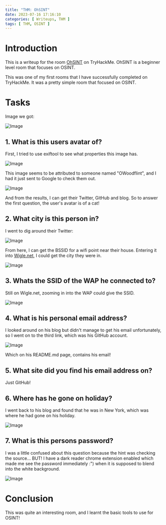 ```yaml
---
title: "THM: OhSINT"
date: 2023-07-16 17:16:10
categories: [ Writeups, THM ]
tags: [ THM, OSINT ]
---
```


# Introduction

This is a writeup for the room [OhSINT](https://tryhackme.com/room/ohsint) on TryHackMe. OhSINT is a beginner level room
that focuses on OSINT.

This was one of my first rooms that I have successfully completed on TryHackMe. It was a pretty simple room that focused
on OSINT.

# Tasks

Image we got:

![Image](./img/ohsint/WindowsXP.jpg)

## 1. What is this users avatar of?

First, I tried to use exiftool to see what properties this image has.

![Image](./img/ohsint/exiftool.png)

This image seems to be attributed to someone named "OWoodflint", and I had it just sent to Google to check them out.

![Image](./img/ohsint/owoodflint.png)

And from the results, I can get their Twitter, GitHub and blog.
So to answer the first question, the user's avatar is of a cat!

## 2. What city is this person in?

I went to dig around their Twitter:

![Image](./img/ohsint/twitter.png)

From here, I can get the BSSID for a wifi point near their house.
Entering it into [Wigle.net](https://wigle.net/), I could get the city they were in.

![Image](./img/ohsint/wigle.png)

## 3. Whats the SSID of the WAP he connected to?

Still on Wigle.net, zooming in into the WAP could give the SSID.

![Image](./img/ohsint/ssid.png)

## 4. What is his personal email address?

I looked around on his blog but didn't manage to get his email unfortunately, so I went on to the third link, which was
his GitHub account.

![Image](./img/ohsint/github.png)

Which on his README.md page, contains his email!

## 5. What site did you find his email address on?

Just GitHub!

## 6. Where has he gone on holiday?

I went back to his blog and found that he was in New York, which was where he had gone on his holiday.

![Image](./img/ohsint/blog.png)

## 7. What is this persons password?

I was a little confused about this question because the hint was checking the source... BUT!
I have a dark reader chrome extension enabled which made me see the password immediately :") when it is supposed to
blend into the white background.

![Image](./img/ohsint/blog.png)

# Conclusion

This was quite an interesting room, and I learnt the basic tools to use for OSINT!
